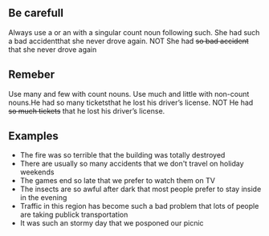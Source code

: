 ## Be carefull
Always use a or an with a singular count noun following such. She had such a bad accidentthat she never drove again. NOT She had ~~so bad accident~~ that she never drove again
## Remeber
Use many and few with count nouns. Use much and little with non-count nouns.He had so many ticketsthat he lost his driver’s license. NOT He had ~~so much tickets~~ that he lost his driver’s license.

## Examples
* The fire was so terrible that the building was totally destroyed
* There are usually so many accidents that we don't travel on holiday weekends
* The games end so late that we prefer to watch them  on TV
* The insects are so awful after dark that most people prefer to stay inside in the evening
* Traffic in this region has become such a bad problem that lots of people are taking publick transportation
* It was such an stormy day that we posponed our picnic 

<!--stackedit_data:
eyJoaXN0b3J5IjpbMTUxNzcyNTYsMTY3OTk0NTUyMiwtMTg4Mj
U5NzU2Niw2Mzc0MDc1NzQsMTI0MTY1NTk2MywxNTcxOTkxNDMw
LC0yOTYyMDQyMTVdfQ==
-->